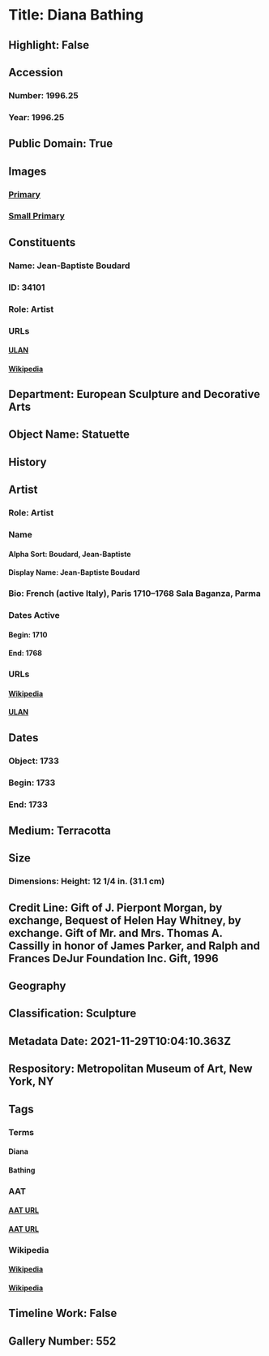 # Title: Diana Bathing
## Highlight: False
## Accession
### Number: 1996.25
### Year: 1996.25
## Public Domain: True
## Images
### [Primary](https://images.metmuseum.org/CRDImages/es/original/261501.jpg)
### [Small Primary](https://images.metmuseum.org/CRDImages/es/web-large/261501.jpg)
## Constituents
### Name: Jean-Baptiste Boudard
### ID: 34101
### Role: Artist
### URLs
#### [ULAN](http://vocab.getty.edu/page/ulan/500042475)
#### [Wikipedia](https://www.wikidata.org/wiki/Q3170527)
## Department: European Sculpture and Decorative Arts
## Object Name: Statuette
## History
## Artist
### Role: Artist
### Name
#### Alpha Sort: Boudard, Jean-Baptiste
#### Display Name: Jean-Baptiste Boudard
### Bio: French (active Italy), Paris 1710–1768 Sala Baganza, Parma
### Dates Active
#### Begin: 1710
#### End: 1768
### URLs
#### [Wikipedia](https://www.wikidata.org/wiki/Q3170527)
#### [ULAN](http://vocab.getty.edu/page/ulan/500042475)
## Dates
### Object: 1733
### Begin: 1733
### End: 1733
## Medium: Terracotta
## Size
### Dimensions: Height: 12 1/4 in. (31.1 cm)
## Credit Line: Gift of J. Pierpont Morgan, by exchange, Bequest of Helen Hay Whitney, by exchange. Gift of Mr. and Mrs. Thomas A. Cassilly in honor of James Parker, and Ralph and Frances DeJur Foundation Inc. Gift, 1996
## Geography
## Classification: Sculpture
## Metadata Date: 2021-11-29T10:04:10.363Z
## Respository: Metropolitan Museum of Art, New York, NY
## Tags
### Terms
#### Diana
#### Bathing
### AAT
#### [AAT URL](http://vocab.getty.edu/page/ia/901000118)
#### [AAT URL](http://vocab.getty.edu/page/aat/300343854)
### Wikipedia
#### [Wikipedia]()
#### [Wikipedia]()
## Timeline Work: False
## Gallery Number: 552